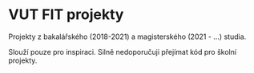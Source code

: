 # VUT FIT projekty

Projekty z bakalářského (2018-2021) a magisterského (2021 - ...)  studia.

Slouží pouze pro inspiraci. Silně nedoporučuji přejímat kód pro školní projekty.
